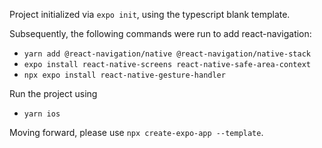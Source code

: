Project initialized via `expo init`, using the typescript blank template.

Subsequently, the following commands were run to add react-navigation:
- `yarn add @react-navigation/native @react-navigation/native-stack`
- `expo install react-native-screens react-native-safe-area-context`
- `npx expo install react-native-gesture-handler`

Run the project using
- `yarn ios`

Moving forward, please use `npx create-expo-app --template`.